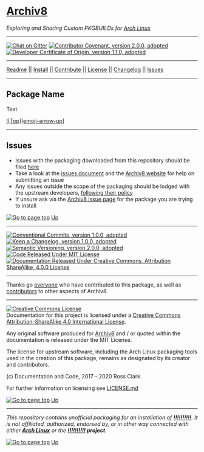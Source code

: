 <!-- $start-header -->

# [Archiv8][a8-url]

_Exploring and Sharing Custom PKGBUILDs for [Arch Linux][arch-url]_

---

<!-- $end-header -->

<!-- $start-shields-top -->

[![Chat on Gitter][gitter-url-badge]][gitter-url] [![Contributor Covenant, version 2.0.0, adopted][covenant-url-badge]](CODE-OF-CONDUCT.md) [![Developer Certificate of Origin, version 1.1.0, adopted][certificate-url-badge]](DEVELOPER-CERTIFICATE-OF-ORIGIN.md)

---

<!-- $end-shields-top -->

<!-- $start-nav-top -->

[Readme](README.md) || [Install](INSTALL.md) || [Contribute](CONTRIBUTE.md) || [License](LICENSE.md) || [Changelog](CHANGELOG.md) || [Issues](ISSUES.md)

---

<!-- $end-nav-top -->

<!-- $start-main -->

## Package Name

Text

[![Top][emoji-arrow-up]](#package-name)

---

<!-- $end-main -->

<!-- $start-report-issue -->

## Issues

+ Issues with the packaging downloaded from this repository should be filed [here][a8-url-repo-issue]
+ Take a look at the [issues document](ISSUES.md) and the [Archiv8 website][a8-url-issue-info] for help on submitting an issue
+ Any issues outside the scope of the packaging should be lodged with the upstream developers, [following their policy][upstream-url-issue]
+ If unsure ask via the [Archiv8 issue page][a8-url-repo-issue] for the package you are trying to install

[![Go to page top](arrow-heading-up_16-16.png)](#package-name) [Up](#package-name)

---

<!-- $end-report-issue -->

<!-- $start-shields-bottom -->

[![Conventional Commits, version 1.0.0, adopted][commits-url-badge]][commits-url] [![Keep a Changelog, version 1.0.0, adopted][changelog-url-badge]][change-url] [![Semantic Versioning, version 2.0.0, adopted][semver-url-badge]][semver-url] [![Code Released Under MIT License][mit-url-badge]][mit-url] [![Documentation Released Under Creative Commons, Attribution ShareAlike, 4.0.0 License][cc-url-badge]][cc-url-terms]

---

<!-- $end-shields-bottom -->

<!-- $start-thanks -->

Thanks go [everyone][a8-url-repo-contrib] who have contributed to this package, as well as [contributors][a8-url-contrib] to other aspects of Archiv8.

---

<!-- $end-thanks -->

<!-- $start-licensing -->

<!--lint disable no-html-->

<a rel="license" href="http://creativecommons.org/licenses/by-sa/4.0/"><img alt="Creative Commons License" style="border-width:0" src="https://i.creativecommons.org/l/by-sa/4.0/88x31.png" /></a><br />Documentation for this project is licensed under a <a rel="license" href="http://creativecommons.org/licenses/by-sa/4.0/">Creative Commons Attribution-ShareAlike 4.0 International License</a>.

<!--lint disable no-html-->

Any original software produced for [Archiv8][a8-url] and / or quoted within the documentation is released under the MIT License.

The license for upstream software, including the Arch Linux packaging tools used in the creation of this package, remains as designated by its creator and contributors.

(c) Documentation and Code, 2017 - 2020 Ross Clark

For further information on licensing see [LICENSE.md](LICENSE.md)

[![Go to page top](arrow-heading-up_16-16.png)](#package-name) [Up](#package-name)

---

<!-- $end-licensing -->

<!-- $start-disclaimer -->

_This repository contains unofficial packaging for an installation of **[!!!!!!!!!!][upstream-url-repo]**.  It is not affiliated, authorized, endorsed by, or in other way connected with either **[Arch Linux][arch-url]** or the **[!!!!!!!!!!][upstream-url-repo] project**._

[![Go to page top](arrow-heading-up_16-16.png)](#package-name) [Up](#package-name)

<!-- $end-disclaimer -->

[a8-url-repo]: https://archiv8.github.io/
[a8-url-repo-contrib]: https://github.com/Archiv8/archiv8-io-theme/people
[a8-url-repo-doc]: https://archiv8.github.io/
[a8-url-repo-issue]: https://github.com/Archiv8/archiv8-io-theme/issues
[a8-url-repo-release]: https://github.com/Archiv8/archiv8-io-theme/issues
[upstream-url-doc]: https://upstream.com
[upstream-url-issue]: https://upstream.com
[upstream-url-release]: https://upstream.com
[upstream-url-repo]: https://upstream.com

[arch-url]: https://www.archlinux.org/
[arch-url-wiki]: https://wiki.archlinux.org/
[aur-url]: https://aur.archlinux.org/
[a8-url]: https://archiv8.github.io/
[a8-url-contrib]: https://github.com/Archiv8/archiv8-io-theme/people
[a8-url-issue-info]: https://archiv8.github.io/
[clam-url]: https://www.clamav.net/
[moz-url-diverse]: https://github.com/mozilla/diversity
[namcap-url]: https://wiki.archlinux.org/index.php/Namcap

[cc-url-badge]: https://img.shields.io/badge/License-CC%20by%20SA%204.0.0-informational.svg
[cc-url-terms]: http://creativecommons.org/licenses/by-sa/4.0/
[certificate-url-badge]: https://img.shields.io/badge/Developer%20Certificate%20of%20Origin-1.1.0-informational.svg
[changelog-url-badge]: https://img.shields.io/badge/Keep%20a%20Changelog-1.1.0-informational
[change-url]: https://keepachangelog.com
[commits-url-badge]: https://img.shields.io/badge/Conventional%20Commits-1.0.0-informational.svg
[commits-url]: https://conventionalcommits.org
[covenant-url-badge]: https://img.shields.io/badge/Contributor%20Covenant-2.0.0-informational.svg
[covenant-url]: https://www.contributor-covenant.org/
[gitter-url-badge]: https://badges.gitter.im/Archiv8/community.svg
[gitter-url]: https://gitter.im/Archiv8/community?utm_source=badge&utm_medium=badge&utm_campaign=pr-badge
[mit-url-badge]: https://img.shields.io/badge/License-MIT-informational.svg
[mit-url]: https://opensource.org/licenses/MIT
[semver-url-badge]: https://img.shields.io/badge/Semantic%20Versioning-2.0.0-informational.svg
[semver-url]: https://semver.org

[cc-url-image]: https://i.creativecommons.org/l/by-sa/4.0/80x15.png

